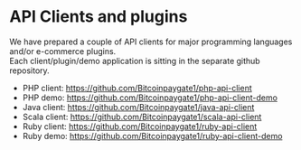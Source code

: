 # API Clients and plugins

We have prepared a couple of API clients for major programming languages and/or e-commerce plugins.  
Each client/plugin/demo application is sitting in the separate github repository.

* PHP client: https://github.com/Bitcoinpaygate1/php-api-client
* PHP demo: https://github.com/Bitcoinpaygate1/php-api-client-demo
* Java client: https://github.com/Bitcoinpaygate1/java-api-client
* Scala client: https://github.com/Bitcoinpaygate1/scala-api-client
* Ruby client: https://github.com/Bitcoinpaygate1/ruby-api-client
* Ruby demo: https://github.com/Bitcoinpaygate1/ruby-api-client-demo
